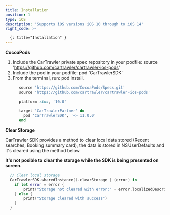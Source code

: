 ```yaml
---
title: Installation
position: 1
type: iOS
description: 'Supports iOS versions iOS 10 through to iOS 14'
right_code: >-

  {: title="Installation" }
---
```



**CocoaPods**

1. Include the CarTrawler private spec repository in your podfile: source 'https://github.com/cartrawler/cartrawler-ios-pods'
2. Include the pod in your podfile: pod 'CarTrawlerSDK'
3. From the terminal, run: pod install.

```ruby
      source 'https://github.com/CocoaPods/Specs.git'
      source 'https://github.com/cartrawler/cartrawler-ios-pods'
  
      platform :ios, '10.0'
  
      target 'CarTrawlerPartner' do
        pod 'CarTrawlerSDK', '~> 11.0.0'
      end
```



**Clear Storage**

CarTrawler SDK provides a method to clear local data stored (Recent searches, Booking summary card), the data is stored in NSUserDefaults and it's cleared using the method below.

<b>It's not posible to clear the storage while the SDK is being presented on screen.</b>

```swift
  // Clear local storage
  CarTrawlerSDK.sharedInstance().clearStorage { (error) in
    if let error = error {
        print("Storage not cleared with error:" + error.localizedDescription)
    } else {
        print("Storage cleared with success")
    }
  }
```


